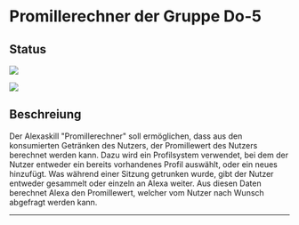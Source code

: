 # Promillerechner der Gruppe Do-5 <a name="introduction"></a>
## Status
![](https://travis-ci.org/sweIhm-ws2018-19/skillproject-do-5.svg?branch=master)

![](https://sonarcloud.io/api/project_badges/measure?project=Promillerechner%3APromillerechner&metric=alert_status)
## Beschreiung
Der Alexaskill "Promillerechner" soll ermöglichen, dass aus den konsumierten Getränken des Nutzers, der Promillewert des Nutzers berechnet werden kann. Dazu wird ein Profilsystem verwendet, bei dem der Nutzer entweder ein bereits vorhandenes Profil auswählt, oder ein neues hinzufügt. Was während einer Sitzung getrunken wurde, gibt der Nutzer entweder gesammelt oder einzeln an Alexa weiter. Aus diesen Daten berechnet Alexa den Promillewert, welcher vom Nutzer nach Wunsch abgefragt werden kann.

---

